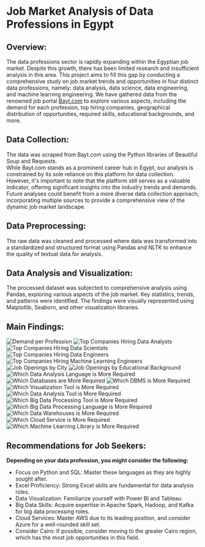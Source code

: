 # Job Market Analysis of Data Professions in Egypt

## Overview:
The data professions sector is rapidly expanding within the Egyptian job market. Despite this growth, there has been limited research and insufficient analysis in this area. This project aims to fill this gap by conducting a comprehensive study on job market trends and opportunities in four distinct data professions, namely: data analysis, data science, data engineering, and machine learning engineering. We have gathered data from the renowned job portal [Bayt.com](https://www.bayt.com) to explore various aspects, including the demand for each profession, top hiring companies, geographical distribution of opportunities, required skills, educational backgrounds, and more.

## Data Collection:
The data was scraped from Bayt.com using the Python libraries of Beautiful Soup and Requests. <br>
While Bayt.com stands as a prominent career hub in Egypt, our analysis is constrained by its sole reliance on this platform for data collection. However, it's important to note that the platform still serves as a valuable indicator, offering significant insights into the industry trends and demands. Future analyses could benefit from a more diverse data collection approach, incorporating multiple sources to provide a comprehensive view of the dynamic job market landscape.

## Data Preprocessing:
The raw data was cleaned and processed where data was transformed into a standardized and structured format using Pandas and NLTK to enhance the quality of textual data for analysis.

## Data Analysis and Visualization:
The processed dataset was subjected to comprehensive analysis using Pandas, exploring various aspects of the job market. Key statistics, trends, and patterns were identified. The findings were visually represented using Matplotlib, Seaborn, and other visualization libraries.

## Main Findings:
![Demand per Profession](https://github.com/assemmkhalil/DataMarketAnalysis/assets/126206911/40c5ad21-54fe-4f10-856e-737e12046f67)
![Top Companies Hiring Data Analysts](https://github.com/assemmkhalil/DataMarketAnalysis/assets/126206911/07fb01c7-d22d-4a24-aaaf-21272da4c26f)
![Top Companies Hiring Data Scientists](https://github.com/assemmkhalil/DataMarketAnalysis/assets/126206911/8d89f94e-a425-40bc-8ec7-9a464e916c46)
![Top Companies Hiring Data Engineers](https://github.com/assemmkhalil/DataMarketAnalysis/assets/126206911/a6b39b62-8a24-48ff-b489-38b85528db05)
![Top Companies Hiring Machine Learning Engineers](https://github.com/assemmkhalil/DataMarketAnalysis/assets/126206911/e88487b4-1223-4785-ab0a-8f8fc0fec060)
![Job Openings by City](https://github.com/assemmkhalil/DataMarketAnalysis/assets/126206911/324087ce-24e1-4e82-8ae3-537c401ba9be)
![Job Openings by Educational Background](https://github.com/assemmkhalil/DataMarketAnalysis/assets/126206911/054723ef-7f1a-47ea-8e0d-7ec34252e848)
![Which Data Analysis Language is More Required](https://github.com/assemmkhalil/DataMarketAnalysis/assets/126206911/ea66ecc6-ba4e-4981-afaa-a5bd7bbd41f3)
![Which Databases are More Required](https://github.com/assemmkhalil/DataMarketAnalysis/assets/126206911/059332c5-4cb5-4a8b-a4b6-770d0908fb54)
![Which DBMS is More Required](https://github.com/assemmkhalil/DataMarketAnalysis/assets/126206911/5b3b7206-9b3e-4979-9657-eca122b7017a)
![Which Visualization Tool is More Required](https://github.com/assemmkhalil/DataMarketAnalysis/assets/126206911/0b43e835-a392-4963-babf-bb5ec05893e2)
![Which Data Analysis Tool is More Required](https://github.com/assemmkhalil/DataMarketAnalysis/assets/126206911/877d6b05-632e-4d09-868e-7816ea22b1c1)
![Which Big Data Processing Tool is More Required](https://github.com/assemmkhalil/DataMarketAnalysis/assets/126206911/4c28b6e1-2753-4d98-969c-d8ff899c8065)
![Which Big Data Processing Language is More Required](https://github.com/assemmkhalil/DataMarketAnalysis/assets/126206911/f3031667-957a-4727-8300-7d07a22354d5)
![Which Data Warehouses is More Required](https://github.com/assemmkhalil/DataMarketAnalysis/assets/126206911/146d7c95-c613-43a9-97e9-5f3cec2d7b0d)
![Which Cloud Service is More Required](https://github.com/assemmkhalil/DataMarketAnalysis/assets/126206911/167576ca-1d0d-446e-8866-e20ac071b7fb)
![Which Machine Learning Library is More Required](https://github.com/assemmkhalil/DataMarketAnalysis/assets/126206911/7d86b107-d3e7-4742-ab09-30a1338df5b1)

## Recommendations for Job Seekers:
**Depending on your data profession, you might consider the following:**
- Focus on Python and SQL: Master these languages as they are highly sought after.
- Excel Proficiency: Strong Excel skills are fundamental for data analysis roles.
- Data Visualization: Familiarize yourself with Power BI and Tableau.
- Big Data Skills: Acquire expertise in Apache Spark, Hadoop, and Kafka for big data processing roles.
- Cloud Services: Master AWS due to its leading position, and consider Azure for a well-rounded skill set.
- Consider Cairo: If possible, consider moving to the greater Cairo region, which has the most job opportunities in this field.
